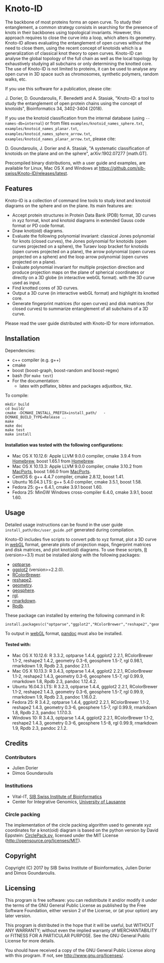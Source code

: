 Knoto-ID
========

The backbone of most proteins forms an open curve.  To study their
entanglement, a common strategy consists in searching for the presence
of knots in their backbones using topological invariants.  However,
this approach requires to close the curve into a loop, which alters
its geometry.  Knoto-ID allows evaluating the entanglement of
open curves without the need to close them, using the recent concept
of knotoids which is a generalization of classical knot theory to open
curves.  Knoto-ID can analyse the global topology of the full chain as
well as the local topology by exhaustively studying all subchains or
only determining the knotted core.  The use of Knoto-ID is not limited
to proteins, it can be used to analyse any open curve in 3D space such
as chromosomes, synthetic polymers, random walks, etc.

If you use this software for a publication, please cite:

J. Dorier, D. Goundaroulis, F. Benedetti and A. Stasiak, "Knoto-ID: a
tool to study the entanglement of open protein chains using the
concept of knotoids", Bioinformatics 34, 3402-3404 (2018).

If you use the knotoid classification from the internal database
(using `--names-db=internal`) or from files
`examples/knotoid_names_sphere.txt`, `examples/knotoid_names_planar.txt`,
`examples/knotoid_names_sphere_arrow.txt`,
`examples/knotoid_names_planar_arrow.txt`, please cite:

D. Goundaroulis, J. Dorier and A. Stasiak, "A systematic
classification of knotoids on the plane and on the sphere",
arXiv:1902.07277 [math.GT].


Precompiled binary distributions, with a user guide and examples, are
available for Linux, Mac OS X and Windows at
<https://github.com/sib-swiss/Knoto-ID/releases/latest>.

## Features

Knoto-ID is a collection of command line tools to study knot and
knotoid diagrams on the sphere and on the plane. Its main features
are:

* Accept protein structures in Protein Data Bank (PDB) format,
  3D curves in xyz format, knot and knotoid diagrams in extended Gauss
  code format or PD code format.
* Draw knot(oid) diagrams.
* Evaluate the following polynomial invariant: classical Jones
  polynomial for knots (closed curves), the Jones polynomial for
  knotoids (open curves projected on a sphere), the Turaev loop
  bracket for knotoids (open curves projected on a plane), the arrow
  polynomial (open curves projected on a sphere) and the loop arrow
  polynomial (open curves projected on a plane).
* Evaluate polynomial invariant for multiple projection direction and
  produce projection maps on the plane of spherical coordinates or
  directly on a 3D globe (in interactive webGL format).
  with the 3D curve used as input.
* Find knotted cores of 3D curves. 
* Output a 3D curve (in interactive webGL format) and highlight its
  knotted core.
* Generate fingerprint matrices (for open curves) and disk matrices
  (for closed curves) to summarize entanglement of all subchains of a
  3D curve.

Please read the user guide distributed with Knoto-ID for more information.
  

## Installation

Dependencies:
* c++ compiler (e.g. g++)
* cmake
* boost (boost-graph, boost-random and boost-regex)
* bash (for `make test`)
* For the documentation:
  * latex with pdflatex, bibtex and packages adjustbox, tikz.

To compile:
```
mkdir build
cd build/
cmake -DCMAKE_INSTALL_PREFIX=install_path/   -DCMAKE_BUILD_TYPE=Release .. 
make
make doc
make test
make install
```

#### Installation was tested with the following configurations:
* Mac OS X 10.12.6: Apple LLVM 9.0.0 compiler, cmake 3.9.4 from
  [Homebrew](https://brew.sh/), boost 1.65.1 from
  [Homebrew](https://brew.sh/).
* Mac OS X 10.13.3: Apple LLVM 9.0.0 compiler, cmake 3.10.2 from
  [MacPorts](https://www.macports.org/), boost 1.66.0 from
  [MacPorts](https://www.macports.org/).
* CentOS 6: g++ 4.4.7 compiler, cmake 2.8.12, boost 1.41.
* Ubuntu 16.04.3 LTS: g++ 5.4.0 compiler, cmake 3.5.1, boost 1.58.
* Fedora 25: g++ 6.4.1, cmake 3.9.1 boost 1.60.
* Fedora 25: MinGW Windows cross-compiler 6.4.0, cmake 3.9.1, boost 1.60.

## Usage

Detailed usage instructions can be found in the user guide
`install_path/doc/user_guide.pdf` generated during compilation.

Knoto-ID includes five scripts to convert pdb to xyz format, plot a 3D
curve in [webGL](https://www.khronos.org/webgl/) format, generate
plots of projection maps, fingerprint matrices and disk matrices, and
plot knot(oid) diagrams. To use these scripts, [R](https://www.R-project.org)
(version>=3.1) must be installed along with the following packages:

* [optparse](https://CRAN.R-project.org/package=optparse).
* [ggplot2](http://ggplot2.org) (version>=2.2.0).
* [RColorBrewer](https://CRAN.R-project.org/package=RColorBrewer).
* [reshape2](https://CRAN.R-project.org/package=reshape2).
* [geometry](https://CRAN.R-project.org/package=geometry).
* [geosphere](https://CRAN.R-project.org/package=geosphere).
* [rgl](https://CRAN.R-project.org/package=rgl).
* [rmarkdown](https://CRAN.R-project.org/package=rmarkdown).
* [Rpdb](https://CRAN.R-project.org/package=Rpdb).

These package can installed by entering the following command in R:
```
install.packages(c("optparse","ggplot2","RColorBrewer","reshape2","geometry","geosphere","rgl","rmarkdown","Rpdb"))
```

To output in [webGL](https://www.khronos.org/webgl/) format,
[pandoc](http://pandoc.org/) must also be installed.

#### Tested with:
* Mac OS X 10.12.6: R 3.3.2, optparse 1.4.4, ggplot2 2.2.1,
  RColorBrewer 1.1-2, reshape2 1.4.2, geometry 0.3-6, geosphere 1.5-7,
  rgl 0.98.1, rmarkdown 1.9, Rpdb 2.3, pandoc 2.1.1.
* Mac OS X 10.13.3: R 3.4.3, optparse 1.4.4, ggplot2 2.2.1,
  RColorBrewer 1.1-2, reshape2 1.4.3, geometry 0.3-6, geosphere 1.5-7,
  rgl 0.99.9, rmarkdown 1.8, Rpdb 2.3, pandoc 1.12.4.2.
* Ubuntu 16.04.3 LTS: R 3.2.3, optparse 1.4.4, ggplot2 2.2.1,
  RColorBrewer 1.1-2, reshape2 1.4.3, geometry 0.3-6, geosphere 1.5-7,
  rgl 0.99.9, rmarkdown 1.9, Rpdb 2.3, pandoc 1.16.0.2.
* Fedora 25: R 3.4.2, optparse 1.4.4, ggplot2 2.2.1, RColorBrewer 1.1-2,
  reshape2 1.4.3, geometry 0.3-6, geosphere 1.5-7, rgl 0.99.9,
  rmarkdown 1.8, Rpdb 2.3, pandoc 1.17.0.3.
* Windows 10: R 3.4.3, optparse 1.4.4, ggplot2 2.2.1, RColorBrewer 1.1-2,
  reshape2 1.4.3, geometry 0.3-6, geosphere 1.5-8, rgl 0.99.9,
  rmarkdown 1.9, Rpdb 2.3, pandoc 2.1.2.



## Credits

### Contributors

* Julien Dorier
* Dimos Goundaroulis

### Institutions

* Vital-IT, [SIB Swiss Institute of Bioinformatics](http://www.sib.swiss)
* Center for Integrative Genomics, [University of Lausanne](https://www.unil.ch)

### Circle packing

The implementation of the circle packing algorithm used to generate
xyz coordinates for a knot(oid) diagram is based on the python version
by David Eppstein: [CirclePack.py](http://www.ics.uci.edu/~eppstein/PADS/CirclePack.py),
licensed under the MIT License (<http://opensource.org/licenses/MIT>).

## Copyright

Copyright (C) 2017 by SIB Swiss Institute of Bioinformatics, Julien
Dorier and Dimos Goundaroulis.


## Licensing

This program is free software: you can redistribute it and/or modify
it under the terms of the GNU General Public License as published by
the Free Software Foundation, either version 2 of the License, or
(at your option) any later version.

This program is distributed in the hope that it will be useful,
but WITHOUT ANY WARRANTY; without even the implied warranty of
MERCHANTABILITY or FITNESS FOR A PARTICULAR PURPOSE.  See the
GNU General Public License for more details.

You should have received a copy of the GNU General Public License
along with this program.  If not, see <http://www.gnu.org/licenses/>.
